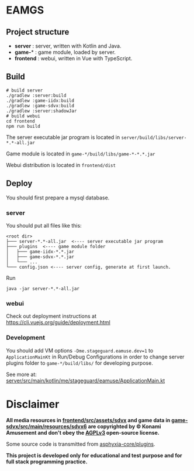 # EAMGS

## Project structure

* **server** : server, written with Kotlin and Java.
* **game-*** : game module, loaded by server.
* **frontend** : webui, written in Vue with TypeScript.

## Build

```shell
# build server
./gradlew :server:build
./gradlew :game-iidx:build
./gradlew :game-sdvx:build
./gradlew :server:shadowJar
# build webui
cd frontend
npm run build
```

The server executable jar program is located in `server/build/libs/server-*.*-all.jar`

Game module is located in `game-*/build/libs/game-*-*.*.jar`

Webui distribution is located in `frontend/dist`

## Deploy

You should first prepare a mysql database.

### server

You should put all files like this:

```
<root dir>
├─── server-*.*-all.jar  <---- server executable jar program
├─── plugins  <---- game module folder
│   ├─── game-iidx-*.*.jar
│   ├─── game-sdvx-*.*.jar
│   └─── ...
└─── config.json <---- server config, generate at first launch.
```

Run

```shell
java -jar server-*.*-all.jar
```

### webui

Check out deployment instructions at https://cli.vuejs.org/guide/deployment.html

### Development

You should add VM options `-Dme.stageguard.eamuse.dev=1` to `ApplicationMainKt` in Run/Debug Configurations
in order to change server plugins folder to `game-*/build/libs/` for developing purpose.

See more
at: [server/src/main/kotlin/me/stageguard/eamuse/ApplicationMain.kt](server/src/main/kotlin/me/stageguard/eamuse/ApplicationMain.kt)

# Disclaimer

**All media resources in [frontend/src/assets/sdvx](frontend/src/assets/sdvx) and game data
in [game-sdvx/src/main/resources/sdvx6](game-sdvx/src/main/resources/sdvx6) are copyrighted by © Konami Amusement and
don't obey the [AGPLv3](LICENSE) open-source license.**

Some source code is transmitted from [asphyxia-core/plugins](https://github.com/asphyxia-core/plugins).

**This project is developed only for educational and test purpose and for full stack programming practice.**
    
